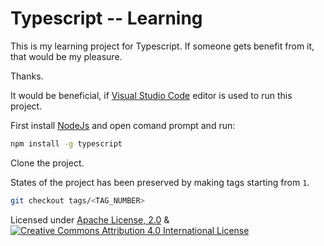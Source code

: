 # Typescript -- Learning

This is my learning project for Typescript. If someone gets benefit from it, that would be my pleasure.

Thanks.

It would be beneficial, if [Visual Studio Code](https://code.visualstudio.com/) editor is used to run this project.

First install [NodeJs](https://nodejs.org/en/download/) and open comand prompt and run: 

``` bash
npm install -g typescript
```

Clone the project.

States of the project has been preserved by making tags starting from `1`.

``` bash
git checkout tags/<TAG_NUMBER>
```

Licensed under [Apache License, 2.0](http://www.apache.org/licenses/LICENSE-2.0) &  [![Creative Commons Attribution 4.0 International License](https://i.creativecommons.org/l/by/4.0/88x31.png "Creative Commons Attribution 4.0 International License")](http://creativecommons.org/licenses/by/4.0/)